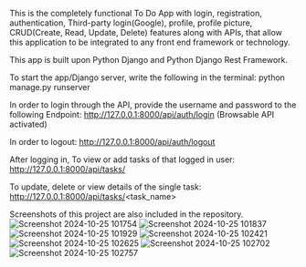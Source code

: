 This is the completely functional To Do App with login, registration, authentication, Third-party login(Google), profile, profile picture, CRUD(Create, Read, Update, Delete) features along with APIs, that allow this application to be integrated to any front end framework or technology.

This app is built upon Python Django and Python Django Rest Framework.

To start the app/Django server, write the following in the terminal: python manage.py runserver

In order to login through the API, provide the username and password to the following Endpoint:
http://127.0.0.1:8000/api/auth/login   (Browsable API activated)

In order to logout:
http://127.0.0.1:8000/api/auth/logout

After logging in, To view or add tasks of that logged in user:
http://127.0.0.1:8000/api/tasks/ 

To update, delete or view details of the single task:
http://127.0.0.1:8000/api/tasks/<task_name>

Screenshots of this project are also included in the repository.
![Screenshot 2024-10-25 101754](https://github.com/user-attachments/assets/b642ccc3-efbb-4915-bab0-5e08b4e8d8d0)
![Screenshot 2024-10-25 101837](https://github.com/user-attachments/assets/939c8e17-115c-433b-be19-d7e6471e49e0)
![Screenshot 2024-10-25 101929](https://github.com/user-attachments/assets/8a60a8bd-6005-408e-8c4b-244ef8ac38ff)
![Screenshot 2024-10-25 102421](https://github.com/user-attachments/assets/bc9b0317-474c-4bd1-b2e9-059b556d62b9)
![Screenshot 2024-10-25 102625](https://github.com/user-attachments/assets/a305cae8-481e-4b98-94eb-86b1da22564c)
![Screenshot 2024-10-25 102702](https://github.com/user-attachments/assets/62274026-e329-4330-9e36-c06f00d270cf)
![Screenshot 2024-10-25 102757](https://github.com/user-attachments/assets/06c41a24-d6fb-4f57-a8cf-7c8f99e6a489)
